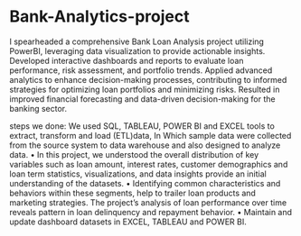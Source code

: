 # Bank-Analytics-project

I spearheaded a comprehensive Bank Loan Analysis project utilizing PowerBI, leveraging data visualization to provide actionable insights. Developed interactive dashboards and reports to evaluate loan performance, risk assessment, and portfolio trends. Applied advanced analytics to enhance decision-making processes, contributing to informed strategies for optimizing loan portfolios and minimizing risks. Resulted in improved financial forecasting and data-driven decision-making for the banking sector.




steps we done:
We used SQL, TABLEAU, POWER BI and EXCEL tools to extract, transform and load (ETL)data, In Which sample data were collected from the source system to data warehouse and also designed to analyze data. 
• In this project, we understood the overall distribution of key variables such as loan amount, interest rates, customer demographics and loan term statistics, visualizations, and data insights provide an initial understanding of the datasets.
• Identifying common characteristics and behaviors within these segments, help to trailer loan products and marketing strategies. The project’s analysis of loan performance over time reveals pattern in loan delinquency and repayment behavior. 
• Maintain and update dashboard datasets in EXCEL, TABLEAU and POWER BI. 

